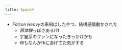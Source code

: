 ```yaml
---
title: SpaceX
---
```


* *Falcon Heavy*の車飛ばしたやつ、結構感情動かされた
  * *原体験*っぽさある(?)
  * 宇宙系のファンになったきっかけかも
  * 母もなんかfbにあげてた気がする
